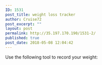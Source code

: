 ```yaml
---
ID: 1531
post_title: weight loss tracker
author: Cruise72
post_excerpt: ""
layout: post
permalink: http://35.197.170.190/1531-2/
published: true
post_date: 2018-05-08 12:04:42
---
```

Use the following tool to record your weight:

&nbsp;